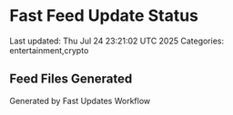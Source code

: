 # Fast Feed Update Status
Last updated: Thu Jul 24 23:21:02 UTC 2025
Categories: entertainment,crypto

## Feed Files Generated

Generated by Fast Updates Workflow
